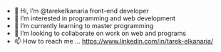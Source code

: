 - 👋 Hi, I’m @tarekelkanaria front-end developer
- 👀 I’m interested in programming and web development
- 🌱 I’m currently learning to master programming
- 💞️ I’m looking to collaborate on work on web and programs
- 📫 How to reach me ... https://www.linkedin.com/in/tarek-elkanaria/

<!---
tarekelkanaria/tarekelkanaria is a ✨ special ✨ repository because its `README.md` (this file) appears on your GitHub profile.
You can click the Preview link to take a look at your changes.
--->
